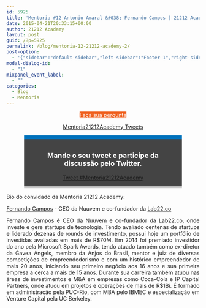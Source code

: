 ```yaml
---
id: 5925
title: 'Mentoria #12 Antonio Amaral &#038; Fernando Campos | 21212 Academy'
date: 2015-04-21T20:33:15+00:00
author: 21212 Academy
layout: post
guid: /?p=5925
permalink: /blog/mentoria-12-21212-academy-2/
post-option:
  - '{"sidebar":"default-sidebar","left-sidebar":"Footer 1","right-sidebar":"Footer 1","page-title":"","page-caption":""}'
modal-dialog-id:
  - "1"
mixpanel_event_label:
  - ""
categories:
  - Blog
  - Mentoria
---
```

<p style="text-align: center;">
  <a class="gdlr-button medium" href="http://www.google.com/url?q=http%3A%2F%2Feepurl.com%2FbfcrHj&sa=D&sntz=1&usg=AFQjCNGObjsy7xsTsnbkPeXxuSC43qf2mA" target="_self"  style="color:#ffffff; background-color:#f06423; "  >Faça sua pergunta</a>
</p>

<p style="text-align: center;">
</p>

<p style="text-align: center;">
  <a class="twitter-timeline" href="https://twitter.com/hashtag/Mentoria21212Academy" data-widget-id="560158493144260608" data-chrome="nofooter noborders transparent">Mentoria21212Academy Tweets</a>
</p>

<div class="tweet-container" style="width: 76%; margin: auto; padding: 1em; background: #444444; border-top: 10px solid #0072bc; border-bottom: 5px solid #cccccc; margin-bottom: 1em;">
  <div class="tweet-description">
    <p style="font-size: 18px; text-align: center; color: #ffffff!important;">
      <strong>Mande o seu tweet e participe da discussão pelo Twitter.</strong>
    </p>
  </div>

  <div class="tweet-button" style="text-align: center;">
    <a class="twitter-hashtag-button" href="https://twitter.com/intent/tweet?original_referer=http%3A%2F%2Facademy.21212.com%2Fblog%2Fmentoria-12-21212-academy%2F%3Fpreview%3Dtrue%26preview_id%3D4700%26preview_nonce%3Dc423cca8bc%26post_format%3Dstandard&text=%23Mentoria21212Academy&tw_p=tweetbutton&url=http%3A%2F%2Fbit.ly%2FMentoria12" data-size="large"> Tweet #Mentoria21212Academy</a>
  </div>
</div>

Bio do convidado da Mentoria 21212 Academy:

[Fernando Campos](https://br.linkedin.com/in/fernandocampos) - CEO da Nuuvem e co-fundador da <a href="http://lab22.co/" target="_blank" rel="noreferrer">Lab22.co</a>

<p style="text-align: justify;">
  Fernando Campos é CEO da Nuuvem e co-fundador da Lab22.co, onde investe e gere startups de tecnologia. Tendo avaliado centenas de startups e liderado dezenas de rounds de investimento, possui hoje um portfólio de investidas avaliadas em mais de R$70M. Em 2014 foi premiado investidor do ano pela Microsoft Spark Awards, tendo atuado também como ex-diretor da Gavea Angels, membro da Anjos do Brasil, mentor e juiz de diversas competições de empreendedorismo e com um histórico empreendedor de mais 20 anos, iniciando seu primeiro negócio aos 16 anos e sua primeira empresa a cerca a mais de 15 anos. Durante sua carreira também atuou nas áreas de investimentos e M&A em empresas como Coca-Cola e IP Capital Partners, onde atuou em projetos e operações de mais de R$1Bi. É formado em administração pela PUC-Rio, com MBA pelo IBMEC e especialização em Venture Capital pela UC Berkeley.
</p>

&nbsp;
